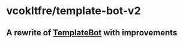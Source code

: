 # vcokltfre/template-bot-v2

## A rewrite of [TemplateBot](https://github.com/vcokltfre/TemplateBot) with improvements